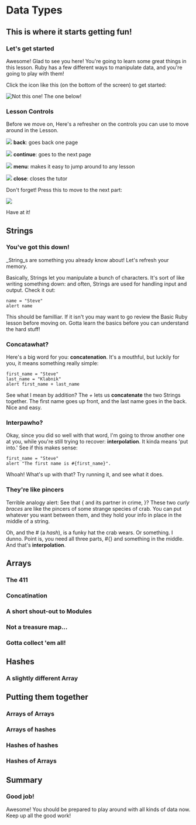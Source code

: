 # Data Types

## This is where it starts getting fun!

### Let's get started

Awesome! Glad to see you here! You're going to learn some great things in this
lesson. Ruby has a few different ways to manipulate data, and you're going to
play with them!

Click the icon like this (on the bottom of the screen) to get started:

![Not this one! The one below!](/icon_button/arrow_right)

### Lesson Controls

Before we move on, Here's a refresher on the controls you can use to move around
in the Lesson.

![](/icon_button/arrow_left)
__back__: goes back one page

![](/icon_button/arrow_right)
__continue__: goes to the next page

![](/icon_button/menu)
__menu__: makes it easy to jump around to any lesson

![](/icon_button/x)
__close__: closes the tutor

Don't forget! Press this to move to the next part:

![](/icon_button/arrow_right)

Have at it!

## Strings

### You've got this down!

_String_s are something you already know about! Let's refresh your memory.

Basically, Strings let you manipulate a bunch of characters. It's sort of like
writing something down: and often, Strings are used for handling input and
output. Check it out:

    name = "Steve"
    alert name

This should be familliar. If it isn't you may want to go review the Basic Ruby
lesson before moving on. Gotta learn the basics before you can understand the
hard stuff!

### Concatawhat?

Here's a big word for you: __concatenation__. It's a mouthful, but luckily for
you, it means something really simple: 

    first_name = "Steve"
    last_name = "Klabnik"
    alert first_name + last_name

See what I mean by addition? The _+_ lets us __concatenate__ the two Strings
together. The first name goes up front, and the last name goes in the back. Nice
and easy.

### Interpawho?

Okay, since you did so well with that word, I'm going to throw another one at
you, while you're still trying to recover: __interpolation__. It kinda means
'put into.' See if this makes sense:

    first_name = "Steve"
    alert "The first name is #{first_name}".

Whoah! What's up with that? Try running it, and see what it does.

### They're like pincers

Terrible analogy alert: See that { and its partner in crime, }? These two _curly
braces_ are like the pincers of some strange species of crab. You can put
whatever you want between them, and they hold your info in place in the middle
of a string.


Oh, and the # (a _hash_), is a funky hat the crab wears. Or something. I dunno.
Point is, you need all three parts, #{} and something in the middle. And that's
__interpolation__.

## Arrays

### The 411

### Concatination

### A short shout-out to Modules

### Not a treasure map...

### Gotta collect 'em all!

## Hashes

### A slightly different Array

## Putting them together

### Arrays of Arrays

### Arrays of hashes

### Hashes of hashes

### Hashes of Arrays

## Summary

### Good job!

Awesome! You should be prepared to play around with all kinds of data now. Keep
up all the good work!
